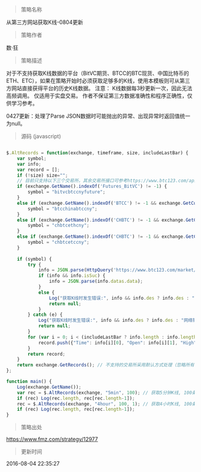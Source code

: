 
> 策略名称

从第三方网站获取K线-0804更新

> 策略作者

数·狂

> 策略描述

对于不支持获取K线数据的平台（BitVC期货、BTCC的BTC现货、中国比特币的ETH、ETC），如果在策略开始时必须获取足够多的K线，使用本模板则可从第三方网站直接获得平台的历史K线数据。
注意：
K线数据每3秒更新一次，因此无法高频调用。
仅适用于实盘交易。
作者不保证第三方数据准确性和程序正确性，仅供学习参考。

0427更新：处理了Parse JSON数据时可能抛出的异常、出现异常时返回值统一为null。



> 源码 (javascript)

``` javascript

$.AltRecords = function(exchange, timeframe, size, includeLastBar) {
    var symbol;
    var info;
    var record = [];
    if (!size) size="";
    // 目前只支持以下三个交易所，其余交易所接口可参考https://www.btc123.com/api
    if (exchange.GetName().indexOf('Futures_BitVC') != -1) { 
        symbol = "bitvcbtccnyfuture";
    }
    else if (exchange.GetName().indexOf('BTCC') != -1 && exchange.GetCurrency().indexOf('BTC') != -1) {
        symbol = "btcchinabtccny";
    }
    else if (exchange.GetName().indexOf('CHBTC') != -1 && exchange.GetCurrency().indexOf('ETH') != -1) {
        symbol = "chbtcethcny";
    }
    else if (exchange.GetName().indexOf('CHBTC') != -1 && exchange.GetCurrency().indexOf('ETC') != -1) {
        symbol = "chbtcetccny";
    }
    
    if (symbol) {
        try {
            info = JSON.parse(HttpQuery('https://www.btc123.com/market/kline?symbol='+symbol+'&type='+timeframe+'&size='+(includeLastBar ? size : size+1)));
            if (info && info.isSuc) {
                info = JSON.parse(info.datas.data);
            }
            else {
                Log("获取K线时发生错误:", info && info.des ? info.des : "网络错误");
                return null;
            }
        } catch (e) {
            Log("获取K线时发生错误:", info && info.des ? info.des : "网络错误");
            return null;
        }
        for (var i = 0; i < (includeLastBar ? info.length : info.length-1); i++) {
            record.push({"Time": info[i][0], "Open": info[i][1], "High": info[i][2], "Low": info[i][3], "Close": info[i][4], "Volume": info[i][5]});
        }
        return record;
    }
    return exchange.GetRecords(); // 不支持的交易所采用默认方式处理（忽略所有参数，如时间周期、长度等）。
};

function main() {
    Log(exchange.GetName());
    var rec = $.AltRecords(exchange, "5min", 100); // 获取5分钟K线, 100条, 不含最后一条Bar
    if (rec) Log(rec.length, rec[rec.length-1]);
    rec = $.AltRecords(exchange, "4hour", 100, 1); // 获取4小时K线, 100条, 含最后一条Bar
    if (rec) Log(rec.length, rec[rec.length-1]);
}
```

> 策略出处

https://www.fmz.com/strategy/12977

> 更新时间

2016-08-04 22:35:27
